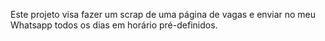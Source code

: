 Este projeto visa fazer um scrap de uma página de vagas e enviar no meu Whatsapp todos os dias em horário pré-definidos.
